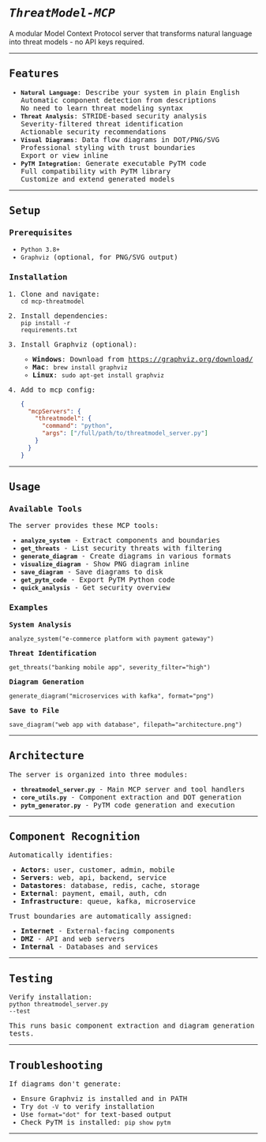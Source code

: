 # <i><b>`ThreatModel-MCP`</b></i>

A modular Model Context Protocol server that transforms natural language into threat models - no API keys required.<br>

---

<samp>

## <b>Features</b>

- <b>`Natural Language`</b>: Describe your system in plain English<br>
  Automatic component detection from descriptions<br>
  No need to learn threat modeling syntax
- <b>`Threat Analysis`</b>: STRIDE-based security analysis<br>
  Severity-filtered threat identification<br>
  Actionable security recommendations
- <b>`Visual Diagrams`</b>: Data flow diagrams in DOT/PNG/SVG<br>
  Professional styling with trust boundaries<br>
  Export or view inline
- <b>`PyTM Integration`</b>: Generate executable PyTM code<br>
  Full compatibility with PyTM library<br>
  Customize and extend generated models

---

## <b>Setup</b>

### Prerequisites
- <code>Python 3.8+</code>
- <code>Graphviz</code> (optional, for PNG/SVG output)

### Installation

1. Clone and navigate:<br>
   <code>cd mcp-threatmodel</code>

2. Install dependencies:<br>
   <code>pip install -r requirements.txt</code>

3. Install Graphviz (optional):<br>
   - <b>Windows</b>: Download from https://graphviz.org/download/<br>
   - <b>Mac</b>: <code>brew install graphviz</code><br>
   - <b>Linux</b>: <code>sudo apt-get install graphviz</code>

4. Add to mcp config:<br>
   ```json
   {
     "mcpServers": {
       "threatmodel": {
         "command": "python",
         "args": ["/full/path/to/threatmodel_server.py"]
       }
     }
   }
   ```

---

## <b>Usage</b>

### Available Tools

The server provides these MCP tools:<br>
- <b><code>analyze_system</code></b> - Extract components and boundaries
- <b><code>get_threats</code></b> - List security threats with filtering
- <b><code>generate_diagram</code></b> - Create diagrams in various formats
- <b><code>visualize_diagram</code></b> - Show PNG diagram inline
- <b><code>save_diagram</code></b> - Save diagrams to disk
- <b><code>get_pytm_code</code></b> - Export PyTM Python code
- <b><code>quick_analysis</code></b> - Get security overview

### Examples

<b>System Analysis</b><br>
```
analyze_system("e-commerce platform with payment gateway")
```

<b>Threat Identification</b><br>
```
get_threats("banking mobile app", severity_filter="high")
```

<b>Diagram Generation</b><br>
```
generate_diagram("microservices with kafka", format="png")
```

<b>Save to File</b><br>
```
save_diagram("web app with database", filepath="architecture.png")
```

---

## <b>Architecture</b>

The server is organized into three modules:<br>
- <b><code>threatmodel_server.py</code></b> - Main MCP server and tool handlers
- <b><code>core_utils.py</code></b> - Component extraction and DOT generation
- <b><code>pytm_generator.py</code></b> - PyTM code generation and execution

---

## <b>Component Recognition</b>

Automatically identifies:<br>
- <b>Actors</b>: user, customer, admin, mobile
- <b>Servers</b>: web, api, backend, service
- <b>Datastores</b>: database, redis, cache, storage
- <b>External</b>: payment, email, auth, cdn
- <b>Infrastructure</b>: queue, kafka, microservice

Trust boundaries are automatically assigned:<br>
- <b>Internet</b> - External-facing components
- <b>DMZ</b> - API and web servers
- <b>Internal</b> - Databases and services

---

## <b>Testing</b>

Verify installation:<br>
<code>python threatmodel_server.py --test</code>

This runs basic component extraction and diagram generation tests.

---

## <b>Troubleshooting</b>

If diagrams don't generate:<br>
- Ensure Graphviz is installed and in PATH
- Try <code>dot -V</code> to verify installation
- Use <code>format="dot"</code> for text-based output
- Check PyTM is installed: <code>pip show pytm</code>

---
</samp>
